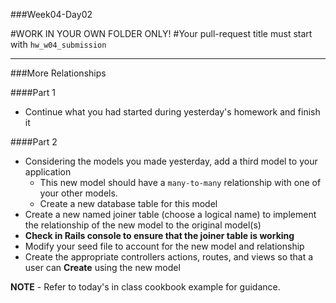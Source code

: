 ###Week04-Day02

#WORK IN YOUR OWN FOLDER ONLY!
#Your pull-request title must start with `hw_w04_submission`

---

###More Relationships

####Part 1 
- Continue what you had started during yesterday's homework and finish it

####Part 2
- Considering the models you made yesterday, add a third model to your application
	- This new model should have a `many-to-many` relationship with one of your other models. 
	- Create a new database table for this model
- Create a new named joiner table (choose a logical name) to implement the relationship of the new model to the original model(s)
- **Check in Rails console to ensure that the joiner table is working**
- Modify your seed file to account for the new model and relationship
- Create the appropriate controllers actions, routes, and views so that a user can **Create** using the new model


**NOTE** - Refer to today's in class cookbook example for guidance. 


			

